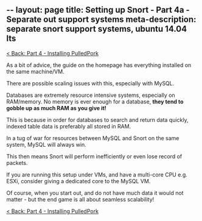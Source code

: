 --
layout: page
title: Setting up Snort - Part 4a - Separate out support systems
meta-description: separate snort support systems, ubuntu 14.04 lts
---

[< Back: Part 4 - Installing PulledPork](/pages/snort/setup/4-installing-pulledpork)

As a bit of advice, the guide on the homepage has everything installed on the same machine/VM.

There are possible scaling issues with this, especially with MySQL.

Databases are extremely resource intensive systems, especially on RAM/memory. No memory is ever enough for a database, **they tend to gobble up as much RAM as you give it!**

This is because in order for databases to search and return data quickly, indexed table data is preferably all stored in RAM.

In a tug of war for resources between MySQL and Snort on the same system, MySQL will always win.

This then means Snort will perform inefficiently or even lose record of packets.

If you are running this setup under VMs, and have a multi-core CPU e.g. ESXi, consider giving a dedicated core to the MySQL VM.

Of course, when you start out, and do not have much data it would not matter - but the end game is all about seamless scalability!

[< Back: Part 4 - Installing PulledPork](/pages/snort/setup/4-installing-pulledpork)

